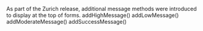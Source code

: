 As part of the Zurich release, additional message methods were introduced to display at the top of forms.
addHighMessage()
addLowMessage()
addModerateMessage()
addSuccessMessage()
